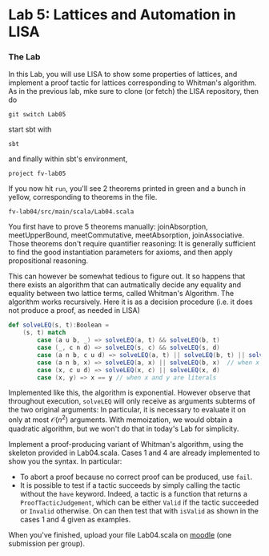 # Lab 5: Lattices and Automation in LISA

### The Lab
In this Lab, you will use LISA to show some properties of lattices, and implement a proof tactic for lattices corresponding to Whitman's algorithm.
As in the previous lab, mke sure to clone (or fetch) the LISA repository, then do
```
git switch Lab05
```
start sbt with
```
sbt
```
and finally within sbt's environment,
```
project fv-lab05
```

If you now hit `run`, you'll see 2 theorems printed in green and a bunch in yellow, corresponding to theorems in the file.

```
fv-lab04/src/main/scala/Lab04.scala
``` 
You first have to prove 5 theorems manually: joinAbsorption, meetUpperBound, meetCommutative, meetAbsorption, joinAssociative. Those theorems don't require quantifier reasoning: It is generally sufficient to find the good instantiation parameters for axioms, and then apply propositional reasoning.

This can however be somewhat tedious to figure out. It so happens that there exists an algorithm that can autmatically decide any equality and equality between two lattice terms, called Whitman's Algorithm. The algorithm works recursively. Here it is as a decision procedure (i.e. it does not produce a proof, as needed in LISA)

```scala
def solveLEQ(s, t):Boolean =
    (s, t) match
        case (a u b, _) => solveLEQ(a, t) && solveLEQ(b, t)
        case (_, c n d) => solveLEQ(s, c) && solveLEQ(s, d)
        case (a n b, c u d) => solveLEQ(a, t) || solveLEQ(b, t) || solveLEQ(s, c) || solveLEQ(s, d)
        case (a n b, x) => solveLEQ(a, x) || solveLEQ(b, x)  // when x is a literal, i.e. neither a meet nor a join
        case (x, c u d) => solveLEQ(x, c) || solveLEQ(x, d)
        case (x, y) => x == y // when x and y are literals
```
Implemented like this, the algorithm is exponential. However observe that throughout execution, `solveLEQ` will only receive as arguments subterms of the two original arguments: In particular, it is necessary to evaluate it on only at most $\mathcal O(n^2)$ arguments. With memoization, we would obtain a quadratic algorithm, but we won't do that in today's Lab for simplicity.

Implement a proof-producing variant of Whitman's algorithm, using the skeleton provided in Lab04.scala. Cases 1 and 4 are already implemented to show you the syntax. In particular:
 - To abort a proof because no correct proof can be produced, use `fail`.
 - It is possible to test if a tactic succeeds by simply calling the tactic without the `have` keyword. Indeed, a tactic is a function that returns a `ProofTacticJudgement`, which can be either `Valid` if the tactic succeeded or `Invalid` otherwise. On can then test that with `isValid` as shown in the cases 1 and 4 given as examples.

When you've finished, upload your file Lab04.scala on [moodle](https://moodle.epfl.ch/mod/assign/view.php?id=1269436) (one submission per group).
